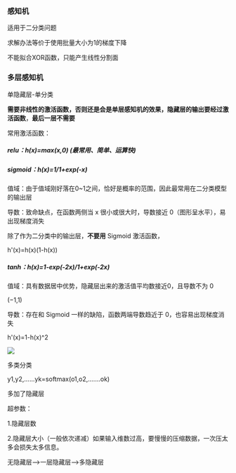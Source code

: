 ### 感知机

适用于二分类问题

求解办法等价于使用批量大小为1的梯度下降

不能拟合XOR函数，只能产生线性分割面

### 多层感知机

单隐藏层-单分类

**需要非线性的激活函数，否则还是会是单层感知机的效果，隐藏层的输出要经过激活函数**，**最后一层不需要**

常用激活函数：

##### relu：h(x)=max(x,0)   (最常用、简单、运算快)

##### sigmoid：h(x)=1/1+exp(-x)

值域：由于值域刚好落在0~1之间，恰好是概率的范围，因此最常用在二分类模型的输出层

导数：致命缺点，在函数两侧当 x 很小或很大时，导数接近 0（图形呈水平），易出现梯度消失

除了作为二分类中的输出层，**不要用** Sigmoid 激活函数，

h'(x)=h(x)(1-h(x))

##### tanh：h(x)=1-exp(-2x)/1+exp(-2x)

值域：具有数据居中优势，隐藏层出来的激活值平均数接近0，且导数不为 0

(−1,1)

导数：存在和 Sigmoid 一样的缺陷，函数两端导数趋近于 0，也容易出现梯度消失

h'(x)=1-h(x)^2

![](D:\学习笔记\深度学习\L\Snipaste_2023-11-25_14-43-36.png)

多类分类

y1,y2,......yk=softmax(o1,o2,.......ok)

多加了隐藏层

超参数：

1.隐藏层数

2.隐藏层大小（一般依次递减）如果输入维数过高，要慢慢的压缩数据，一次压太多会损失太多信息。



无隐藏层——>一层隐藏层——>多隐藏层